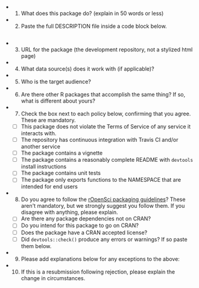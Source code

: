 * 1. What does this package do? (explain in 50 words or less)  
* 2. Paste the full DESCRIPTION file inside a code block below.  

```

```

* 3. URL for the package (the development repository, not a stylized html page)  
* 4. What data source(s) does it work with (if applicable)?  
* 5. Who is the target audience?  
* 6. Are there other R packages that accomplish the same thing? If so, what is different about yours?  
* 7. Check the box next to each policy below, confirming that you agree. These are mandatory.  
    * [ ] This package does not violate the Terms of Service of any service it interacts with.  
    * [ ] The repository has continuous integration with Travis CI and/or another service  
    * [ ] The package contains a vignette  
    * [ ] The package contains a reasonably complete README with `devtools` install instructions  
    * [ ] The package contains unit tests  
    * [ ] The package only exports functions to the NAMESPACE that are intended for end users  
* 8. Do you agree to follow the [rOpenSci packaging guidelines](https://github.com/ropensci/packaging_guide)? These aren't mandatory, but we strongly suggest you follow them. If you disagree with anything, please explain.  
    * [ ] Are there any package dependencies not on CRAN?  
    * [ ] Do you intend for this package to go on CRAN?  
    * [ ] Does the package have a CRAN accepted license?    
    * [ ] Did `devtools::check()` produce any errors or warnings? If so paste them below.  
* 9. Please add explanations below for any exceptions to the above:  
* 10. If this is a resubmission following rejection, please explain the change in circumstances.  